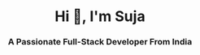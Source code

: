<h1 align="center">Hi 👋, I'm Suja</h1>
<h3 align="center">A Passionate Full-Stack Developer From India</h3>
